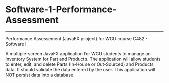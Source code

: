 # Software-1-Performance-Assessment
<hr>
Performance Assessement (JavaFX project) for WGU course C482 - Software I

A multiple-screen JavaFX application for WGU students to manage an Inventory System for Part and Products. The application will allow students to enter, edit, and delete Parts (In-House or Out-Sourced) and Products data. It should validate the data entered by the user. This application will NOT persist data into a database.
